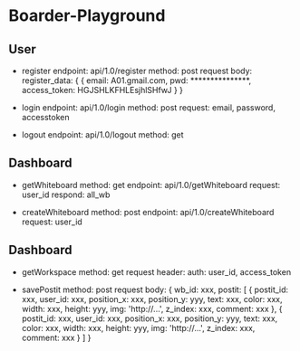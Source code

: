 # Boarder-Playground

## User
- register
endpoint: api/1.0/register
method: post
request body:
register_data: {
    {
        email: A01.gmail.com,
        pwd: ***************,
        access_token: HGJSHLKFHLEsjhlSHfwJ
    }
}

- login
endpoint: api/1.0/login
method: post
request: email, password, accesstoken


- logout
endpoint: api/1.0/logout
method: get


## Dashboard
- getWhiteboard
method: get
endpoint: api/1.0/getWhiteboard
request: user_id
respond: all_wb

- createWhiteboard 
method: post
endpoint: api/1.0/createWhiteboard
request: user_id



## Dashboard
- getWorkspace
method: get
request header: auth: user_id, access_token

- savePostit
method: post
request body:
{
    wb_id: xxx,
    postit: [
        {
            postit_id: xxx,
            user_id: xxx,
            position_x: xxx,
            position_y: yyy,
            text: xxx,
            color: xxx,
            width: xxx,
            height: yyy,
            img: 'http://...',
            z_index: xxx,
            comment: xxx
        },
        {
            postit_id: xxx,
            user_id: xxx,
            position_x: xxx,
            position_y: yyy,
            text: xxx,
            color: xxx,
            width: xxx,
            height: yyy,
            img: 'http://...',
            z_index: xxx,
            comment: xxx
        }
    ]
}


    
    

